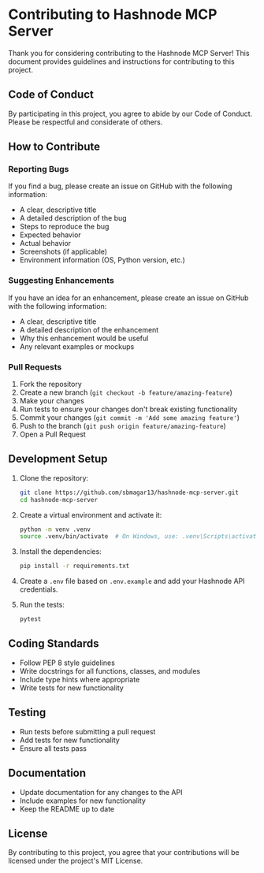 # Contributing to Hashnode MCP Server

Thank you for considering contributing to the Hashnode MCP Server! This document provides guidelines and instructions for contributing to this project.

## Code of Conduct

By participating in this project, you agree to abide by our Code of Conduct. Please be respectful and considerate of others.

## How to Contribute

### Reporting Bugs

If you find a bug, please create an issue on GitHub with the following information:

- A clear, descriptive title
- A detailed description of the bug
- Steps to reproduce the bug
- Expected behavior
- Actual behavior
- Screenshots (if applicable)
- Environment information (OS, Python version, etc.)

### Suggesting Enhancements

If you have an idea for an enhancement, please create an issue on GitHub with the following information:

- A clear, descriptive title
- A detailed description of the enhancement
- Why this enhancement would be useful
- Any relevant examples or mockups

### Pull Requests

1. Fork the repository
2. Create a new branch (`git checkout -b feature/amazing-feature`)
3. Make your changes
4. Run tests to ensure your changes don't break existing functionality
5. Commit your changes (`git commit -m 'Add some amazing feature'`)
6. Push to the branch (`git push origin feature/amazing-feature`)
7. Open a Pull Request

## Development Setup

1. Clone the repository:
   ```bash
   git clone https://github.com/sbmagar13/hashnode-mcp-server.git
   cd hashnode-mcp-server
   ```

2. Create a virtual environment and activate it:
   ```bash
   python -m venv .venv
   source .venv/bin/activate  # On Windows, use: .venv\Scripts\activate
   ```

3. Install the dependencies:
   ```bash
   pip install -r requirements.txt
   ```

4. Create a `.env` file based on `.env.example` and add your Hashnode API credentials.

5. Run the tests:
   ```bash
   pytest
   ```

## Coding Standards

- Follow PEP 8 style guidelines
- Write docstrings for all functions, classes, and modules
- Include type hints where appropriate
- Write tests for new functionality

## Testing

- Run tests before submitting a pull request
- Add tests for new functionality
- Ensure all tests pass

## Documentation

- Update documentation for any changes to the API
- Include examples for new functionality
- Keep the README up to date

## License

By contributing to this project, you agree that your contributions will be licensed under the project's MIT License.
